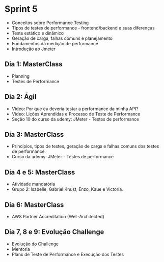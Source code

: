 # Sprint 5
- Conceitos sobre Performance Testing
- Tipos de testes de performance - frontend/backend e suas diferenças
- Teste estático e dinâmico
- Geração de carga, falhas comuns e planejamento
- Fundamentos da medição de performance
- Introdução ao Jmeter

## Dia 1: MasterClass
- Planning
- Testes de Performance

## Dia 2: Ágil
- Vídeo: Por que eu deveria testar a performance da minha API?
- Vídeo: Lições Aprendidas e Processo de Teste de Performance
- Seção 10 do curso da udemy: JMeter - Testes de performance

## Dia 3: MasterClass
- Princípios, tipos de testes, geração de carga e falhas comuns dos testes de performance
- Curso da udemy: JMeter - Testes de performance

## Dia 4 e 5: MasterClass
- Atividade mandatória
- Grupo 2: Isabelle, Gabriel Knust, Enzo, Kaue e Victoria.

## Dia 6: MasterClass
- AWS Partner Accreditation (Well-Architected)

## Dia 7, 8 e 9: Evolução Challenge
- Evolução do Challenge
- Mentoria
- Plano de Teste de Performance e Execução dos Testes